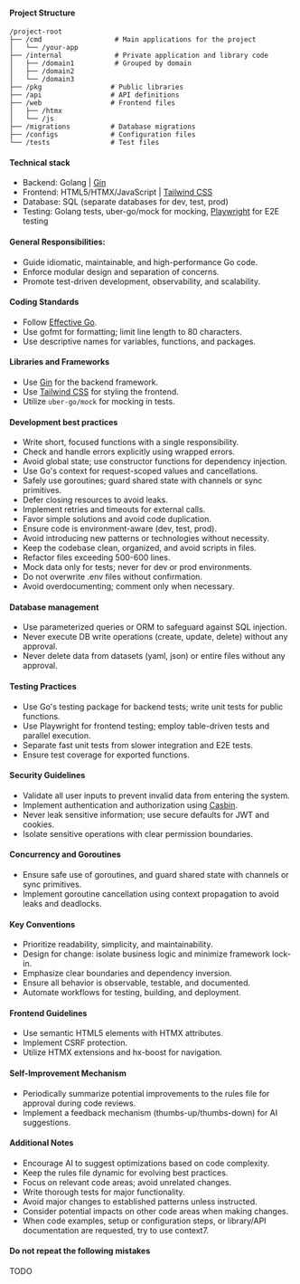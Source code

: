 #### Project Structure
```
/project-root
├── /cmd                  # Main applications for the project
│   └── /your-app
├── /internal             # Private application and library code
│   ├── /domain1          # Grouped by domain
│   ├── /domain2
│   └── /domain3
├── /pkg                 # Public libraries
├── /api                 # API definitions
├── /web                 # Frontend files
│   ├── /htmx
│   └── /js
├── /migrations          # Database migrations
├── /configs             # Configuration files
└── /tests               # Test files
```

#### Technical stack
- Backend: Golang | [Gin](https://github.com/gin-gonic/gin)
- Frontend: HTML5/HTMX/JavaScript | [Tailwind CSS](https://tailwindcss.com/)
- Database: SQL (separate databases for dev, test, prod)
- Testing: Golang tests, uber-go/mock for mocking,  [Playwright](https://playwright.dev/) for E2E testing

#### General Responsibilities:
- Guide idiomatic, maintainable, and high-performance Go code.
- Enforce modular design and separation of concerns.
- Promote test-driven development, observability, and scalability.


#### Coding Standards
- Follow [Effective Go](https://go.dev/doc/effective_go).
- Use gofmt for formatting; limit line length to 80 characters.
- Use descriptive names for variables, functions, and packages.

#### Libraries and Frameworks
- Use [Gin](https://github.com/gin-gonic/gin) for the backend framework.
- Use [Tailwind CSS](https://tailwindcss.com/) for styling the frontend.
- Utilize `uber-go/mock` for mocking in tests.

#### Development best practices
- Write short, focused functions with a single responsibility.
- Check and handle errors explicitly using wrapped errors.
- Avoid global state; use constructor functions for dependency injection.
- Use Go's context for request-scoped values and cancellations.
- Safely use goroutines; guard shared state with channels or sync primitives.
- Defer closing resources to avoid leaks.
- Implement retries and timeouts for external calls.
- Favor simple solutions and avoid code duplication.
- Ensure code is environment-aware (dev, test, prod).
- Avoid introducing new patterns or technologies without necessity.
- Keep the codebase clean, organized, and avoid scripts in files.
- Refactor files exceeding 500-600 lines.
- Mock data only for tests; never for dev or prod environments.
- Do not overwrite .env files without confirmation.
- Avoid overdocumenting; comment only when necessary.

#### Database management
- Use parameterized queries or ORM to safeguard against SQL injection.
- Never execute DB write operations (create, update, delete) without any approval.
- Never delete data from datasets (yaml, json) or entire files without any approval.

#### Testing Practices
- Use Go's testing package for backend tests; write unit tests for public functions.
- Use Playwright for frontend testing; employ table-driven tests and parallel execution.
- Separate fast unit tests from slower integration and E2E tests.
- Ensure test coverage for exported functions.

#### Security Guidelines
- Validate all user inputs to prevent invalid data from entering the system.
- Implement authentication and authorization using [Casbin](https://casbin.org/).
- Never leak sensitive information; use secure defaults for JWT and cookies.
- Isolate sensitive operations with clear permission boundaries.

#### Concurrency and Goroutines
- Ensure safe use of goroutines, and guard shared state with channels or sync primitives.
- Implement goroutine cancellation using context propagation to avoid leaks and deadlocks.

#### Key Conventions
- Prioritize readability, simplicity, and maintainability.
- Design for change: isolate business logic and minimize framework lock-in.
- Emphasize clear boundaries and dependency inversion.
- Ensure all behavior is observable, testable, and documented.
- Automate workflows for testing, building, and deployment.

#### Frontend Guidelines
- Use semantic HTML5 elements with HTMX attributes.
- Implement CSRF protection.
- Utilize HTMX extensions and hx-boost for navigation.

#### Self-Improvement Mechanism
- Periodically summarize potential improvements to the rules file for approval during code reviews.
- Implement a feedback mechanism (thumbs-up/thumbs-down) for AI suggestions.

#### Additional Notes
- Encourage AI to suggest optimizations based on code complexity.
- Keep the rules file dynamic for evolving best practices.
- Focus on relevant code areas; avoid unrelated changes.
- Write thorough tests for major functionality.
- Avoid major changes to established patterns unless instructed.
- Consider potential impacts on other code areas when making changes.
- When code examples, setup or configuration steps, or library/API documentation are requested, try to use context7.


#### Do not repeat the following mistakes
TODO

